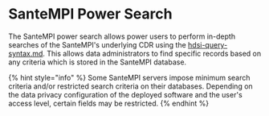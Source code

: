 # SanteMPI Power Search

The SanteMPI power search allows power users to perform in-depth searches of the SanteMPI's underlying CDR using the [hdsi-query-syntax.md](../../developers/service-apis/hl7-fhir/hdsi-query-syntax.md "mention"). This allows data administrators to find specific records based on any criteria which is stored in the SanteMPI database.

{% hint style="info" %}
Some SanteMPI servers impose minimum search criteria and/or restricted search criteria on their databases. Depending on the data privacy configuration of the deployed software and the user's access level, certain fields may be restricted.
{% endhint %}
